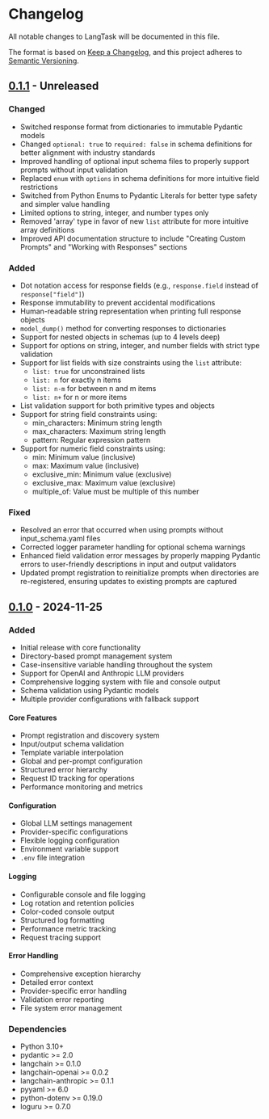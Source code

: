 # Changelog

All notable changes to LangTask will be documented in this file.

The format is based on [Keep a Changelog](https://keepachangelog.com/en/1.1.0/),
and this project adheres to [Semantic Versioning](https://semver.org/spec/v2.0.0.html).


## [0.1.1] - Unreleased

### Changed
- Switched response format from dictionaries to immutable Pydantic models
- Changed `optional: true` to `required: false` in schema definitions for better alignment with industry standards
- Improved handling of optional input schema files to properly support prompts without input validation
- Replaced `enum` with `options` in schema definitions for more intuitive field restrictions
- Switched from Python Enums to Pydantic Literals for better type safety and simpler value handling
- Limited options to string, integer, and number types only
- Removed 'array' type in favor of new `list` attribute for more intuitive array definitions
- Improved API documentation structure to include "Creating Custom Prompts" and "Working with Responses" sections

### Added
- Dot notation access for response fields (e.g., `response.field` instead of `response["field"]`)
- Response immutability to prevent accidental modifications
- Human-readable string representation when printing full response objects
- `model_dump()` method for converting responses to dictionaries
- Support for nested objects in schemas (up to 4 levels deep)
- Support for options on string, integer, and number fields with strict type validation
- Support for list fields with size constraints using the `list` attribute:
  - `list: true` for unconstrained lists
  - `list: n` for exactly n items
  - `list: n-m` for between n and m items
  - `list: n+` for n or more items
- List validation support for both primitive types and objects
- Support for string field constraints using:
  - min_characters: Minimum string length
  - max_characters: Maximum string length
  - pattern: Regular expression pattern
- Support for numeric field constraints using:
  - min: Minimum value (inclusive)
  - max: Maximum value (inclusive)
  - exclusive_min: Minimum value (exclusive)
  - exclusive_max: Maximum value (exclusive)
  - multiple_of: Value must be multiple of this number

### Fixed
- Resolved an error that occurred when using prompts without input_schema.yaml files
- Corrected logger parameter handling for optional schema warnings
- Enhanced field validation error messages by properly mapping Pydantic errors to user-friendly descriptions in input and output validators
- Updated prompt registration to reinitialize prompts when directories are re-registered, ensuring updates to existing prompts are captured


## [0.1.0] - 2024-11-25

### Added
- Initial release with core functionality
- Directory-based prompt management system
- Case-insensitive variable handling throughout the system
- Support for OpenAI and Anthropic LLM providers
- Comprehensive logging system with file and console output
- Schema validation using Pydantic models
- Multiple provider configurations with fallback support

#### Core Features
- Prompt registration and discovery system
- Input/output schema validation
- Template variable interpolation
- Global and per-prompt configuration
- Structured error hierarchy
- Request ID tracking for operations
- Performance monitoring and metrics

#### Configuration
- Global LLM settings management
- Provider-specific configurations
- Flexible logging configuration
- Environment variable support
- `.env` file integration

#### Logging
- Configurable console and file logging
- Log rotation and retention policies
- Color-coded console output
- Structured log formatting
- Performance metric tracking
- Request tracing support

#### Error Handling
- Comprehensive exception hierarchy
- Detailed error context
- Provider-specific error handling
- Validation error reporting
- File system error management

### Dependencies
- Python 3.10+
- pydantic >= 2.0
- langchain >= 0.1.0
- langchain-openai >= 0.0.2
- langchain-anthropic >= 0.1.1
- pyyaml >= 6.0
- python-dotenv >= 0.19.0
- loguru >= 0.7.0

[0.1.0]: https://github.com/AgeofIA/langtask/releases/tag/v0.1.0
[0.1.1]: https://github.com/AgeofIA/langtask/releases/tag/v0.1.1